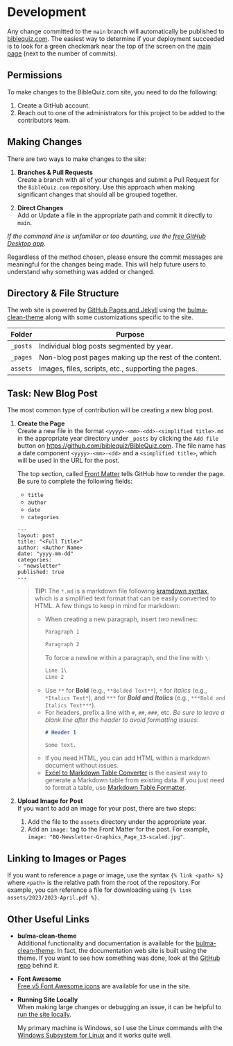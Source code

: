 # Development
Any change committed to the `main` branch will automatically be published to [biblequiz.com](https://biblequiz.com/). The easiest way to determine if your deployment succeeded is to look for a green checkmark near the top of the screen on the [main page](https://github.com/biblequiz/BibleQuiz.com) (next to the number of commits).

## Permissions

To make changes to the BibleQuiz.com site, you need to do the following:
1. Create a GitHub account.
2. Reach out to one of the administrators for this project to be added to the contributors team.

## Making Changes
There are two ways to make changes to the site:

1. **Branches & Pull Requests**\
Create a branch with all of your changes and submit a Pull Request for the `BibleQuiz.com` repository. Use this approach when making significant changes that should all be grouped together.

2. **Direct Changes**\
Add or Update a file in the appropriate path and commit it directly to `main`.

*If the command line is unfamiliar or too daunting, use the [free GitHub Desktop app](https://desktop.github.com/).*

Regardless of the method chosen, please ensure the commit messages are meaningful for the changes being made. This will help future users to understand why something was added or changed.

## Directory & File Structure

The web site is powered by [GitHub Pages and Jekyll](https://docs.github.com/en/pages/setting-up-a-github-pages-site-with-jekyll/about-github-pages-and-jekyll) using the [bulma-clean-theme](http://www.csrhymes.com/bulma-clean-theme/) along with some customizations specific to the site.

| Folder   | Purpose                                                |
|----------|--------------------------------------------------------|
| `_posts` | Individual blog posts segmented by year.               |
| `_pages` | Non-blog post pages making up the rest of the content. |
| `assets` | Images, files, scripts, etc., supporting the pages.    |

## Task: New Blog Post
The most common type of contribution will be creating a new blog post.

1. **Create the Page**\
    Create a new file in the format `<yyyy>-<mm>-<dd>-<simplified title>.md` in the appropriate year directory under `_posts` by clicking the `Add file` button on https://github.com/biblequiz/BibleQuiz.com. The file name has a date component `<yyyy>-<mm>-<dd>` and a `<simplified title>`, which will be used in the URL for the post.

    The top section, called [Front Matter](https://jekyllrb.com/docs/front-matter/) tells GitHub how to render the page. Be sure to complete the following fields:
    * `title`
    * `author`
    * `date`
    * `categories`

    ```
    ---
    layout: post
    title: "<Full Title>"
    author: <Author Name>
    date: "yyyy-mm-dd"
    categories: 
    - "newsletter"
    published: true
    ---
    ```

    >**TIP:** The `*.md` is a markdown file following [kramdown syntax](https://kramdown.gettalong.org/syntax.html), which is a simplified text format that can be easily converted to HTML. A few things to keep in mind for markdown:
    >* When creating a new paragraph, insert *two* newlines:
    >   ```markdown
    >   Paragraph 1
    >
    >   Paragraph 2
    >   ```
    >   To force a newline within a paragraph, end the line with `\`:
    >   ```markdown
    >   Line 1\
    >   Line 2
    >   ```
    >* Use `**` for **Bold** (e.g., `**Bolded Text**`), `*` for *Italics* (e.g., `*Italics Text*`), and `***` for ***Bold and Italics*** (e.g., `***Bold and Italics Text***`).
    >* For headers, prefix a line with `#`, `##`, `###`, etc. *Be sure to leave a blank line after the header to avoid formatting issues*:
    >   ```markdown
    >   # Header 1
    >   
    >   Some text.
    >   ```
    >* If you need HTML, you can add HTML within a markdown document without issues.
    >* [Excel to Markdown Table Converter](https://tableconvert.com/excel-to-markdown) is the easiest way to generate a Markdown table from existing data. If you just need to format a table, use [Markdown Table Formatter](http://markdowntable.com).

2. **Upload Image for Post**\
    If you want to add an image for your post, there are two steps:
    1. Add the file to the `assets` directory under the appropriate year.
    2. Add an `image:` tag to the Front Matter for the post. For example, `image: "BQ-Newsletter-Graphics_Page_13-scaled.jpg"`.

## Linking to Images or Pages
If you want to reference a page or image, use the syntax `{% link <path> %}` where `<path>` is the relative path from the root of the repository. For example, you can reference a file for downloading using `{% link assets/2023/2023-April.pdf %}`.

## Other Useful Links

* **bulma-clean-theme**\
Additional functionality and documentation is available for the [bulma-clean-theme](https://bulma.io/documentation/). In fact, the documentation web site is built using the theme. If you want to see how something was done, look at the [GitHub repo](https://github.com/chrisrhymes/bulma-clean-theme) behind it.

* **Font Awesome**\
[Free v5 Font Awesome icons](https://fontawesome.com/v5/search?o=r&m=free) are available for use in the site.

* **Running Site Locally**\
    When making large changes or debugging an issue, it can be helpful to [run the site locally](https://docs.github.com/en/pages/setting-up-a-github-pages-site-with-jekyll/testing-your-github-pages-site-locally-with-jekyll).

    My primary machine is Windows, so I use the Linux commands with the [Windows Subsystem for Linux](https://learn.microsoft.com/en-us/windows/wsl/install) and it works quite well.
